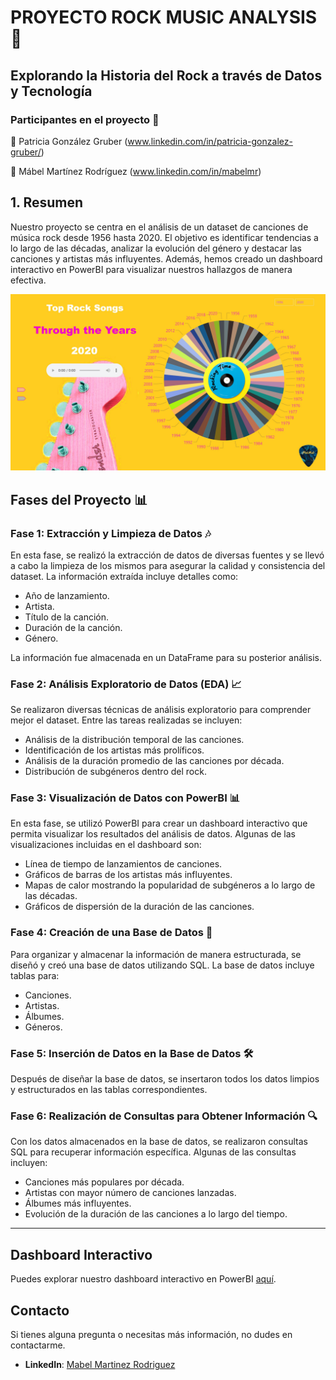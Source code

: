 # **PROYECTO ROCK MUSIC ANALYSIS** 🎸

## **Explorando la Historia del Rock a través de Datos y Tecnología**
### **Participantes en el proyecto** 📝

🎵 Patricia González Gruber (www.linkedin.com/in/patricia-gonzalez-gruber/)

🎵 Mábel Martínez Rodríguez (www.linkedin.com/in/mabelmr)

## **1. Resumen**
Nuestro proyecto se centra en el análisis de un dataset de canciones de música rock desde 1956 hasta 2020. El objetivo es identificar tendencias a lo largo de las décadas, analizar la evolución del género y destacar las canciones y artistas más influyentes. Además, hemos creado un dashboard interactivo en PowerBI para visualizar nuestros hallazgos de manera efectiva.

![Imagen del Proyecto](https://github.com/MabelMaff/rockmusic_powerBI_1956_2020/blob/main/imagen_proyecto.jpg)

## **Fases del Proyecto** 📊

### **Fase 1: Extracción y Limpieza de Datos** 🎶

En esta fase, se realizó la extracción de datos de diversas fuentes y se llevó a cabo la limpieza de los mismos para asegurar la calidad y consistencia del dataset. La información extraída incluye detalles como:

- Año de lanzamiento.
- Artista.
- Título de la canción.
- Duración de la canción.
- Género.

La información fue almacenada en un DataFrame para su posterior análisis.

### **Fase 2: Análisis Exploratorio de Datos (EDA)** 📈

Se realizaron diversas técnicas de análisis exploratorio para comprender mejor el dataset. Entre las tareas realizadas se incluyen:

- Análisis de la distribución temporal de las canciones.
- Identificación de los artistas más prolíficos.
- Análisis de la duración promedio de las canciones por década.
- Distribución de subgéneros dentro del rock.

### **Fase 3: Visualización de Datos con PowerBI** 📊

En esta fase, se utilizó PowerBI para crear un dashboard interactivo que permita visualizar los resultados del análisis de datos. Algunas de las visualizaciones incluidas en el dashboard son:

- Línea de tiempo de lanzamientos de canciones.
- Gráficos de barras de los artistas más influyentes.
- Mapas de calor mostrando la popularidad de subgéneros a lo largo de las décadas.
- Gráficos de dispersión de la duración de las canciones.

### **Fase 4: Creación de una Base de Datos** 💾

Para organizar y almacenar la información de manera estructurada, se diseñó y creó una base de datos utilizando SQL. La base de datos incluye tablas para:

- Canciones.
- Artistas.
- Álbumes.
- Géneros.

### **Fase 5: Inserción de Datos en la Base de Datos** 🛠️

Después de diseñar la base de datos, se insertaron todos los datos limpios y estructurados en las tablas correspondientes.

### **Fase 6: Realización de Consultas para Obtener Información** 🔍

Con los datos almacenados en la base de datos, se realizaron consultas SQL para recuperar información específica. Algunas de las consultas incluyen:

- Canciones más populares por década.
- Artistas con mayor número de canciones lanzadas.
- Álbumes más influyentes.
- Evolución de la duración de las canciones a lo largo del tiempo.

---

## **Dashboard Interactivo**

Puedes explorar nuestro dashboard interactivo en PowerBI [aquí]([URL_del_dashboard](https://github.com/MabelMaff/rockmusic_powerBI_1956_2020/blob/main/Promo%20H-Pareja%206%20Historia%20del%20Rock.pbix)).


## **Contacto**

Si tienes alguna pregunta o necesitas más información, no dudes en contactarme.

- **LinkedIn**: [Mabel Martinez Rodriguez](https://www.linkedin.com/in/mabelmr)

